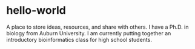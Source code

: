 # hello-world
A place to store ideas, resources, and share with others.
I have a Ph.D. in biology from Auburn University. I am currently putting together an introductory bioinformatics class for high school students. 
